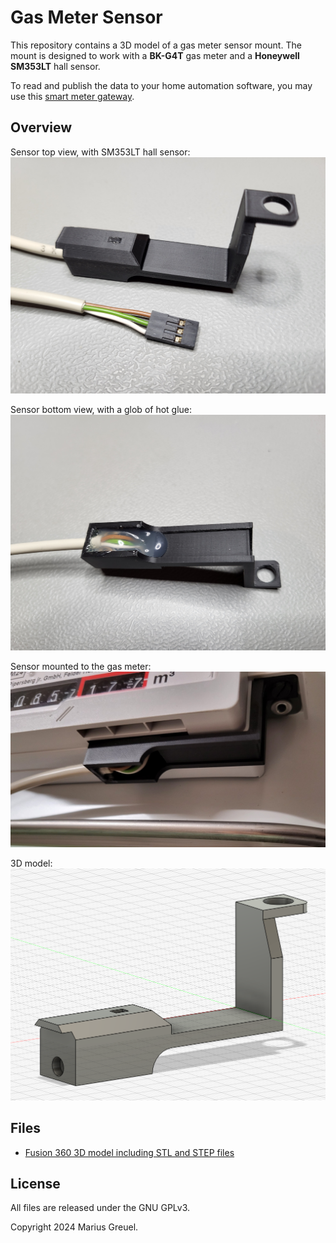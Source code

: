 # Gas Meter Sensor

This repository contains a 3D model of a gas meter sensor mount.
The mount is designed to work with a **BK-G4T** gas meter and a **Honeywell SM353LT** hall sensor.

To read and publish the data to your home automation software,
you may use this [smart meter gateway](../smartmeter-gateway/).

## Overview

Sensor top view, with SM353LT hall sensor:
![Sensor](docs/gas-meter-sensor-top.jpg)

Sensor bottom view, with a glob of hot glue:
![Sensor](docs/gas-meter-sensor-bottom.jpg)

Sensor mounted to the gas meter:
![Sensor](docs/gas-meter-sensor.jpg)

3D model:
![3D model](docs/gas-meter-sensor-mount.png)

## Files

- [Fusion 360 3D model including STL and STEP files](./models/)

## License

All files are released under the GNU GPLv3.

Copyright 2024 Marius Greuel.
